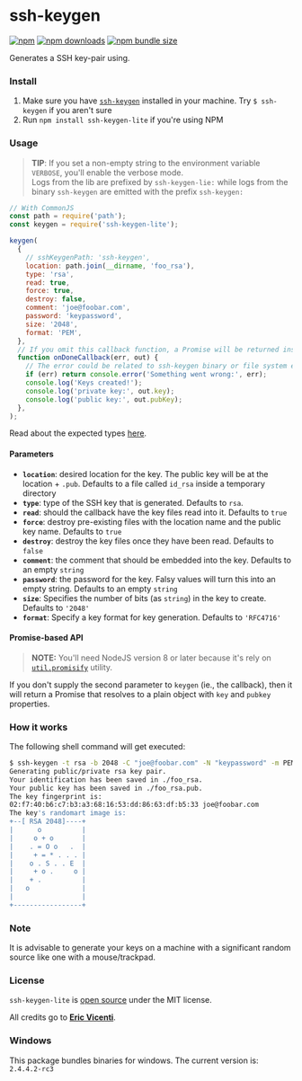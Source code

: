 # ssh-keygen

[![npm](https://img.shields.io/npm/v/ssh-keygen-lite.svg)](https://www.npmjs.com/package/ssh-keygen-lite)
[![npm downloads](https://img.shields.io/npm/dt/ssh-keygen-lite.svg)](https://www.npmjs.com/package/ssh-keygen-lite)
[![npm bundle size](https://img.shields.io/bundlephobia/minzip/ssh-keygen-lite.svg)](https://www.npmjs.com/package/ssh-keygen-lite)

Generates a SSH key-pair using.

### Install

1. Make sure you have [`ssh-keygen`](https://linux.die.net/man/1/ssh-keygen) installed in your machine. Try `$ ssh-keygen` if you aren't sure
2. Run `npm install ssh-keygen-lite` if you're using NPM

### Usage

> **TIP**: If you set a non-empty string to the environment variable `VERBOSE`, you'll enable the verbose mode.  
> Logs from the lib are prefixed by `ssh-keygen-lie:` while logs from the binary `ssh-keygen` are emitted with the prefix `ssh-keygen:`

```js
// With CommonJS
const path = require('path');
const keygen = require('ssh-keygen-lite');

keygen(
  {
    // sshKeygenPath: 'ssh-keygen',
    location: path.join(__dirname, 'foo_rsa'),
    type: 'rsa',
    read: true,
    force: true,
    destroy: false,
    comment: 'joe@foobar.com',
    password: 'keypassword',
    size: '2048',
    format: 'PEM',
  },
  // If you omit this callback function, a Promise will be returned instead!
  function onDoneCallback(err, out) {
    // The error could be related to ssh-keygen binary or file system errors.
    if (err) return console.error('Something went wrong:', err);
    console.log('Keys created!');
    console.log('private key:', out.key);
    console.log('public key:', out.pubKey);
  },
);
```

Read about the expected types [here](./index.d.ts).

#### Parameters

- **`location`**: desired location for the key. The public key will be at the location + `.pub`. Defaults to a file called `id_rsa` inside a temporary directory
- **`type`**: type of the SSH key that is generated. Defaults to `rsa`.
- **`read`**: should the callback have the key files read into it. Defaults to `true`
- **`force`**: destroy pre-existing files with the location name and the public key name. Defaults to `true`
- **`destroy`**: destroy the key files once they have been read. Defaults to `false`
- **`comment`**: the comment that should be embedded into the key. Defaults to an empty `string`
- **`password`**: the password for the key. Falsy values will turn this into an empty string. Defaults to an empty `string`
- **`size`**: Specifies the number of bits (as `string`) in the key to create. Defaults to `'2048'`
- **`format`**: Specify a key format for key generation. Defaults to `'RFC4716'`

#### Promise-based API

> **NOTE:** You'll need NodeJS version 8 or later because it's rely on [`util.promisify`](https://nodejs.org/dist/latest-v8.x/docs/api/util.html#util_util_promisify_original) utility.

If you don't supply the second parameter to `keygen` (ie., the callback), then it will return a Promise that resolves to a plain object with `key` and `pubkey` properties.

### How it works

The following shell command will get executed:

```bash
$ ssh-keygen -t rsa -b 2048 -C "joe@foobar.com" -N "keypassword" -m PEM -f ./foo_rsa
Generating public/private rsa key pair.
Your identification has been saved in ./foo_rsa.
Your public key has been saved in ./foo_rsa.pub.
The key fingerprint is:
02:f7:40:b6:c7:b3:a3:68:16:53:dd:86:63:df:b5:33 joe@foobar.com
The key's randomart image is:
+--[ RSA 2048]----+
|      o          |
|     o + o       |
|    . = O o   .  |
|     + = * . . . |
|    o . S . . E  |
|     + o .     o |
|    + .          |
|   o             |
|                 |
+-----------------+
```

### Note

It is advisable to generate your keys on a machine with a significant random source like one with a mouse/trackpad.

### License

`ssh-keygen-lite` is [open source](./LICENSE.md) under the MIT license.

All credits go to [**Eric Vicenti**](https://github.com/ericvicenti).

### Windows

This package bundles binaries for windows. The current version is: `2.4.4.2-rc3`
